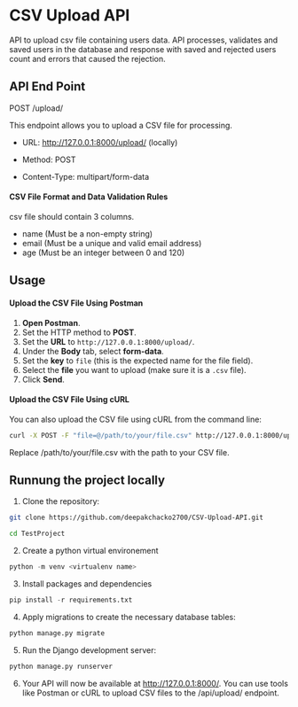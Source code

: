 # CSV Upload API

API to upload csv file containing users data. API processes, validates and saved users in the database and response with saved and rejected users count and errors that caused the rejection.

## API End Point

POST /upload/

This endpoint allows you to upload a CSV file for processing.

- URL: http://127.0.0.1:8000/upload/ (locally)

- Method: POST

- Content-Type: multipart/form-data

#### CSV File Format and Data Validation Rules
csv file should contain 3 columns.
- name (Must be a non-empty string)
- email (Must be a unique and valid email address)
- age (Must be an integer between 0 and 120)

## Usage
#### Upload the CSV File Using Postman

1. **Open Postman**.
2. Set the HTTP method to **POST**.
3. Set the **URL** to `http://127.0.0.1:8000/upload/`.
4. Under the **Body** tab, select **form-data**.
5. Set the **key** to `file` (this is the expected name for the file field).
6. Select the **file** you want to upload (make sure it is a `.csv` file).
7. Click **Send**.

#### Upload the CSV File Using cURL

You can also upload the CSV file using cURL from the command line:
```bash
curl -X POST -F "file=@/path/to/your/file.csv" http://127.0.0.1:8000/upload/
```

Replace /path/to/your/file.csv with the path to your CSV file.

## Runnung the project locally
1. Clone the repository:
```bash
git clone https://github.com/deepakchacko2700/CSV-Upload-API.git

cd TestProject
```
2. Create a python virtual environement
```python
python -m venv <virtualenv name>
```
3. Install packages and dependencies
```python
pip install -r requirements.txt
```

4. Apply migrations to create the necessary database tables:
```python
python manage.py migrate
```
5. Run the Django development server:
```python
python manage.py runserver
```
6. Your API will now be available at http://127.0.0.1:8000/. You can use tools like Postman or cURL to upload CSV files to the /api/upload/ endpoint.

